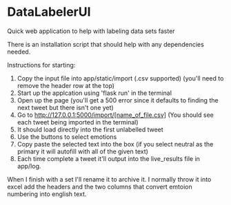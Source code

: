 # DataLabelerUI
Quick web application to help with labeling data sets faster

There is an installation script that should help with any dependencies needed.

Instructions for starting:
1. Copy the input file into app/static/import (.csv supported) (you'll need to remove the header row at the top)
2. Start up the applcation using 'flask run' in the terminal
3. Open up the page (you'll get a 500 error since it defaults to finding the next tweet but there isn't one yet)
4. Go to http://127.0.0.1:5000/import/[name_of_file.csv] (You should see each tweet being imported in the terminal)
5. It should load directly into the first unlabelled tweet
6. Use the buttons to select emotions
7. Copy paste the selected text into the box (if you select neutral as the primary it will autofill with all of the given text)
8. Each time complete a tweet it'll output into the live_results file in app/log.
    
When I finish with a set I'll rename it to archive it.  I normally throw it into excel add the headers and the two columns that convert
emtoion numbering into english text.
